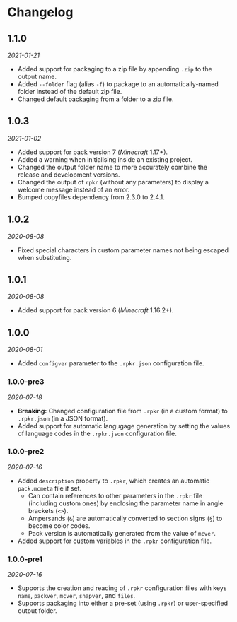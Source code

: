 # Changelog

## 1.1.0
*2021-01-21*
- Added support for packaging to a zip file by appending `.zip` to the output name.
- Added `--folder` flag (alias `-f`) to package to an automatically-named folder instead of the default zip file.
- Changed default packaging from a folder to a zip file.

## 1.0.3
*2021-01-02*
- Added support for pack version 7 (*Minecraft* 1.17+).
- Added a warning when initialising inside an existing project.
- Changed the output folder name to more accurately combine the release and development versions.
- Changed the output of `rpkr` (without any parameters) to display a welcome message instead of an error.
- Bumped copyfiles dependency from 2.3.0 to 2.4.1.

## 1.0.2
*2020-08-08*
- Fixed special characters in custom parameter names not being escaped when substituting.

## 1.0.1
*2020-08-08*
- Added support for pack version 6 (*Minecraft* 1.16.2+).

## 1.0.0
*2020-08-01*
- Added `configver` parameter to the `.rpkr.json` configuration file.

### 1.0.0-pre3
*2020-07-18*
- **Breaking:** Changed configuration file from `.rpkr` (in a custom format) to `.rpkr.json` (in a JSON format).
- Added support for automatic langugage generation by setting the values of language codes in the `.rpkr.json` configuration file.

### 1.0.0-pre2
*2020-07-16*
- Added `description` property to `.rpkr`, which creates an automatic `pack.mcmeta` file if set.
  - Can contain references to other parameters in the `.rpkr` file (including custom ones) by enclosing the parameter name in angle brackets (`<>`).
  - Ampersands (`&`) are automatically converted to section signs (`§`) to become color codes.
  - Pack version is automatically generated from the value of `mcver`.
- Added support for custom variables in the `.rpkr` configuration file.

### 1.0.0-pre1
*2020-07-16*
- Supports the creation and reading of `.rpkr` configuration files with keys `name`, `packver`, `mcver`, `snapver`, and `files`.
- Supports packaging into either a pre-set (using `.rpkr`) or user-specified output folder.
